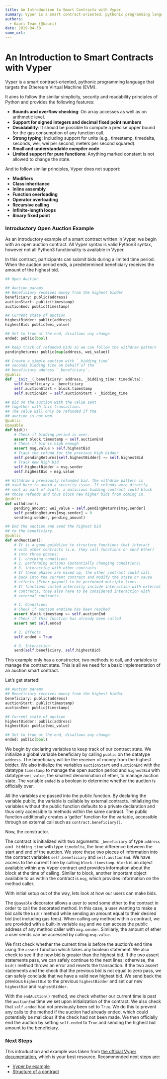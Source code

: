 ```yaml
---
title: An Introduction to Smart Contracts with Vyper
summary: Vyper is a smart contract-oriented, pythonic programming language that targets the Ethereum Virtual Machine (EVM). It aims to follow the similar simplicity, security and readability principles of Python and provides the following features- Bounds and overflow checking- On array accesses as well as on arithmetic level. Support for signed integers and decimal fixed point numbers Decidability- It should be possible to compute a precise upper bound for the gas consumption of any function call. Stron
authors:
  - Kauri Team (@kauri)
date: 2019-04-30
some_url: 
---
```


# An Introduction to Smart Contracts with Vyper


Vyper is a smart contract-oriented, pythonic programming language that targets the Ethereum Virtual Machine (EVM).

It aims to follow the similar simplicity, security and readability principles of Python and provides the following features:

-   **Bounds and overflow checking**: On array accesses as well as on arithmetic level.
-   **Support for signed integers and decimal fixed point numbers**
-   **Decidability**: It should be possible to compute a precise upper bound for the gas consumption of any function call.
-   **Strong typing**: Including support for units (e.g., timestamp, timedelta, seconds, wei, wei per second, meters per second squared).
-   **Small and understandable compiler code**
-   **Limited support for pure functions**: Anything marked constant is not allowed to change the state.

And to follow similar principles, Vyper does not support:

-   **Modifiers**
-   **Class inheritance**
-   **Inline assembly**
-   **Function overloading**
-   **Operator overloading**
-   **Recursive calling**
-   **Infinite-length loops**
-   **Binary fixed point**

### Introductory Open Auction Example

As an introductory example of a smart contract written in Vyper, we begin with an open auction contract. All Vyper syntax is valid Python3 syntax, however not all Python3 functionality is available in Vyper.

In this contract, participants can submit bids during a limited time period. When the auction period ends, a predetermined beneficiary receives the amount of the highest bid.

```python
## Open Auction

## Auction params
## Beneficiary receives money from the highest bidder
beneficiary: public(address)
auctionStart: public(timestamp)
auctionEnd: public(timestamp)

## Current state of auction
highestBidder: public(address)
highestBid: public(wei_value)

## Set to true at the end, disallows any change
ended: public(bool)

## Keep track of refunded bids so we can follow the withdraw pattern
pendingReturns: public(map(address, wei_value))

## Create a simple auction with `_bidding_time`
## seconds bidding time on behalf of the
## beneficiary address `_beneficiary`.
@public
def __init__(_beneficiary: address, _bidding_time: timedelta):
    self.beneficiary = _beneficiary
    self.auctionStart = block.timestamp
    self.auctionEnd = self.auctionStart + _bidding_time

## Bid on the auction with the value sent
## together with this transaction.
## The value will only be refunded if the
## auction is not won.
@public
@payable
def bid():
    # Check if bidding period is over.
    assert block.timestamp < self.auctionEnd
    # Check if bid is high enough
    assert msg.value > self.highestBid
    # Track the refund for the previous high bidder
    self.pendingReturns[self.highestBidder] += self.highestBid
    # Track new high bid
    self.highestBidder = msg.sender
    self.highestBid = msg.value

## Withdraw a previously refunded bid. The withdraw pattern is
## used here to avoid a security issue. If refunds were directly
## sent as part of bid(), a malicious bidding contract could block
## those refunds and thus block new higher bids from coming in.
@public
def withdraw():
    pending_amount: wei_value = self.pendingReturns[msg.sender]
    self.pendingReturns[msg.sender] = 0
    send(msg.sender, pending_amount)

## End the auction and send the highest bid
## to the beneficiary.
@public
def endAuction():
    # It is a good guideline to structure functions that interact
    # with other contracts (i.e. they call functions or send Ether)
    # into three phases:
    # 1. checking conditions
    # 2. performing actions (potentially changing conditions)
    # 3. interacting with other contracts
    # If these phases are mixed up, the other contract could call
    # back into the current contract and modify the state or cause
    # effects (Ether payout) to be performed multiple times.
    # If functions called internally include interaction with external
    # contracts, they also have to be considered interaction with
    # external contracts.

    # 1. Conditions
    # Check if auction endtime has been reached
    assert block.timestamp >= self.auctionEnd
    # Check if this function has already been called
    assert not self.ended

    # 2. Effects
    self.ended = True

    # 3. Interaction
    send(self.beneficiary, self.highestBid)
```

This example only has a constructor, two methods to call, and variables to manage the contract state. This is all we need for a basic implementation of an auction smart contract.

Let’s get started!

```python
## Auction params
## Beneficiary receives money from the highest bidder
beneficiary: public(address)
auctionStart: public(timestamp)
auctionEnd: public(timestamp)

## Current state of auction
highestBidder: public(address)
highestBid: public(wei_value)

## Set to true at the end, disallows any change
ended: public(bool)
```

We begin by declaring variables to keep track of our contract state. We initialize a global variable beneficiary by calling `public` on the datatype `address`. The beneficiary will be the receiver of money from the highest bidder. We also initialize the variables `auctionStart` and `auctionEnd` with the datatype `timestamp` to manage the open auction period and `highestBid` with datatype `wei_value`, the smallest denomination of ether, to manage auction state. The variable `ended` is a boolean to determine whether the auction is officially over.

All the variables are passed into the public function. By declaring the variable public, the variable is callable by external contracts. Initializing the variables without the public function defaults to a private declaration and thus only accessible to methods within the same contract. The public function additionally creates a ‘getter’ function for the variable, accessible through an external call such as `contract.beneficiary()`.

Now, the constructor.

The contract is initialized with two arguments: `_beneficiary` of type `address` and `_bidding_time` with type `timedelta`, the time difference between the start and end of the auction. We store these two pieces of information into the contract variables `self.beneficiary` and `self.auctionEnd`. We have access to the current time by calling `block.timestamp`. `block` is an object available within any Vyper contract and provides information about the block at the time of calling. Similar to block, another important object available to us within the contract is `msg`, which provides information on the method caller.

With initial setup out of the way, lets look at how our users can make bids.

The `@payable` decorator allows a user to send some ether to the contract in order to call the decorated method. In this case, a user wanting to make a bid calls the `bid()` method while sending an amount equal to their desired bid (not including gas fees). When calling any method within a contract, we are provided with a built-in variable `msg` and we can access the public address of any method caller with `msg.sender`. Similarly, the amount of ether a user sends can be accessed by calling `msg.value`.

We first check whether the current time is before the auction’s end time using the `assert` function which takes any boolean statement. We also check to see if the new bid is greater than the highest bid. If the two assert statements pass, we can safely continue to the next lines; otherwise, the `bid()` method throws an error and reverts the transaction. If the two assert statements and the check that the previous bid is not equal to zero pass, we can safely conclude that we have a valid new highest bid. We send back the previous `highestBid` to the previous `highestBidder` and set our new `highestBid` and `highestBidder`.

With the `endAuction()` method, we check whether our current time is past the `auctionEnd` time we set upon initialization of the contract. We also check that `self.ended` had not previously been set to `True`. We do this to prevent any calls to the method if the auction had already ended, which could potentially be malicious if the check had not been made. We then officially end the auction by setting `self.ended` to `True` and sending the highest bid amount to the beneficiary.

### Next Steps

This introduction and example was taken from [the official Vyper documentation](https://vyper.readthedocs.io/), which is your best resource. Recommended next steps are:

-   [Vyper by example](https://vyper.readthedocs.io/en/latest/vyper-by-example.html)
-   [Structure of a contract](https://vyper.readthedocs.io/en/latest/structure-of-a-contract.html)
